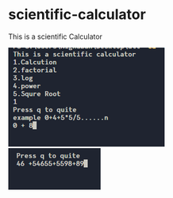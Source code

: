 # scientific-calculator
This is a scientific Calculator


<img src='calculator.PNG' alt="banner"></img>
<img src='calculator_1.PNG' alt="banner"></img>
